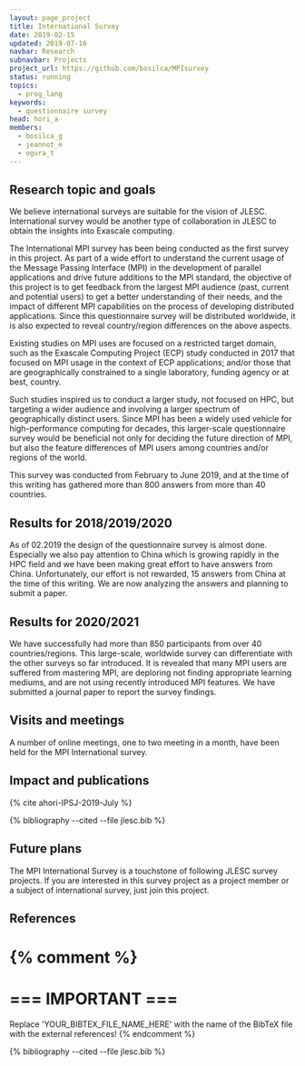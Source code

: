 ```yaml
---
layout: page_project
title: International Survey
date: 2019-02-15
updated: 2019-07-16
navbar: Research
subnavbar: Projects
project_url: https://github.com/bosilca/MPIsurvey
status: running
topics:
  - prog_lang
keywords:
  - questionnaire survey
head: hori_a
members:
  - bosilca_g
  - jeannot_e
  - ogura_t
---
```


## Research topic and goals

We believe international surveys are suitable for the vision of
JLESC. International survey would be another type of collaboration in
JLESC to obtain the insights into Exascale computing.

The International MPI survey has been being conducted as the first survey
in this project. As part of a wide effort to understand the current
usage of the Message Passing Interface (MPI) in the development of
parallel applications and drive future additions to the MPI standard,
the objective of this project is to get feedback from the largest MPI
audience (past, current and potential users) to get a better
understanding of their needs, and the impact of different MPI
capabilities on the process of developing distributed
applications. Since this questionnaire survey will be distributed
worldwide, it is also expected to reveal country/region differences on
the above aspects.

Existing studies on MPI uses are focused on a restricted target domain,
such as the Exascale Computing Project (ECP) study conducted in 2017 that focused
on MPI usage in the context of ECP applications; and/or those that are geographically
constrained to a single laboratory, funding agency or at best, country.

Such studies inspired us to conduct a larger study, not focused on HPC, but
targeting a wider audience and involving a larger spectrum of geographically
distinct users. Since MPI has been a widely used vehicle for high-performance
computing for decades, this larger-scale questionnaire survey would be
beneficial not only for deciding the future direction of MPI, but also the
feature differences of MPI users among countries and/or regions of the world.

This survey was conducted from February to June 2019, and at the time of
this writing has gathered more than 800 answers from more than 40 countries.

## Results for 2018/2019/2020

As of 02.2019 the design of the questionnaire survey is almost
done. Especially we also pay attention to China which is growing
rapidly in the HPC field and we have been making great effort to have
answers from China. Unfortunately, our effort is not rewarded, 15
answers from China at the time of this writing. We are now analyzing
the answers and planning to submit a paper.

## Results for 2020/2021

We have successfully had more than 850 participants from over 40
countries/regions.  This large-scale, worldwide survey can
differentiate with the other surveys so far introduced. It is revealed
that many MPI users are suffered from mastering MPI, are deploring not
finding appropriate learning mediums, and are not using recently
introduced MPI features. We have submitted a journal paper to report
the survey findings.

## Visits and meetings

A number of online meetings, one to two meeting in a month, have been
held for the MPI International survey.

## Impact and publications



<!--
{% comment %}
=============================
== CITING OWN PUBLICATIONS ==
=============================

You can list your own publications below in case you did not cite them in the text
(which you should do, though).
Use the Liquid citing syntax as explained in the wiki:
https://github.com/JLESC/jlesc.github.io/wiki/Markup-Language#cite-and-list-publications
Remember to use the `--file jlesc.bib` with the `cite` tag.

=====================================
== START HERE WITH YOUR ADDITIONAL REFERENCES ==
{% endcomment %}


{% comment %}
== NO MORE BELOW THIS ==
========================
{% endcomment %}
-->

{% cite ahori-IPSJ-2019-July %}

{% bibliography --cited --file jlesc.bib %}


## Future plans

The MPI International Survey is a touchstone of following JLESC survey
projects. If you are interested in this survey project as a project
member or a subject of international survey, just join this project.

## References

{% comment %}
=================
=== IMPORTANT ===
=================

Replace 'YOUR_BIBTEX_FILE_NAME_HERE' with the name of the BibTeX file with the external references!
{% endcomment %}

{% bibliography --cited --file jlesc.bib %}
